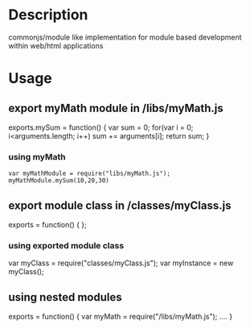 # Description #
commonjs/module like implementation for module based development within web/html applications
# Usage #
## export myMath module in /libs/myMath.js ##
   exports.mySum = function() {
      var sum = 0;
	  for(var i = 0; i<arguments.length; i++)
		sum += arguments[i];
      return sum;
   }
### using myMath ###
    var myMathModule = require("libs/myMath.js");
    myMathModule.mySum(10,20,30)
## export module class in /classes/myClass.js ##
   exports = function() {
   };
### using exported module class ###
   var myClass = require("classes/myClass.js");
   var myInstance = new myClass();
## using nested modules ##
   exports = function() {
      var myMath = require("/libs/myMath.js");
	  ....
   }
